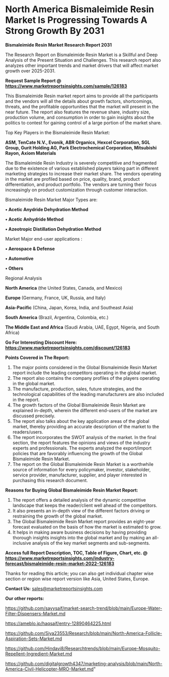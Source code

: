 # North America Bismaleimide Resin Market Is Progressing Towards A Strong Growth By 2031

<strong>Bismaleimide Resin Market Research Report 2031</strong>

The Research Report on Bismaleimide Resin Market is a Skillful and Deep Analysis of the Present Situation and Challenges. This research report also analyzes other important trends and market drivers that will affect market growth over 2025-2031.

<strong>Request Sample Report @ <a href=https://www.marketreportsinsights.com/sample/126183>https://www.marketreportsinsights.com/sample/126183</a></strong>

This Bismaleimide Resin market report aims to provide all the participants and the vendors will all the details about growth factors, shortcomings, threats, and the profitable opportunities that the market will present in the near future. The report also features the revenue share, industry size, production volume, and consumption in order to gain insights about the politics to contest for gaining control of a large portion of the market share.

Top Key Players in the Bismaleimide Resin Market:

<strong>ASM, TenCate N.V., Evonik, ABR Organics, Hexcel Corporation, SGL Group, Gurit Holding AG, Park Electrochemical Corporation, Mitsubishi Rayon, Axiom Materials</strong>

The Bismaleimide Resin Industry is severely competitive and fragmented due to the existence of various established players taking part in different marketing strategies to increase their market share. The vendors operating in the market are profiled based on price, quality, brand, product differentiation, and product portfolio. The vendors are turning their focus increasingly on product customization through customer interaction.

Bismaleimide Resin Market Major Types are:

<strong>• Acetic Anydride Dehydration Method

• Acetic Anhydride Method

• Azeotropic Distillation Dehydration Method</strong>

Market Major end-user applications :

<strong>• Aerospace & Defense

• Automotive

• Others</strong>

Regional Analysis

</u><strong><b>North America</b></strong> (the United States, Canada, and Mexico)

<strong><b>Europe </b></strong>(Germany, France, UK, Russia, and Italy)

<strong><b>Asia-Pacific</b></strong> (China, Japan, Korea, India, and Southeast Asia)

<strong><b>South America</b></strong> (Brazil, Argentina, Colombia, etc.)

<strong><b>The Middle East and Africa</b></strong> (Saudi Arabia, UAE, Egypt, Nigeria, and South Africa)

<strong>Go For Interesting Discount Here: <a href=https://www.marketreportsinsights.com/discount/126183>https://www.marketreportsinsights.com/discount/126183</a></strong>

<strong>Points Covered in The Report:</strong>
<ol>
  <li>The major points considered in the Global Bismaleimide Resin Market report include the leading competitors operating in the global market.</li>
  <li>The report also contains the company profiles of the players operating in the global market.</li>
  <li>The manufacture, production, sales, future strategies, and the technological capabilities of the leading manufacturers are also included in the report.</li>
  <li>The growth factors of the Global Bismaleimide Resin Market are explained in-depth, wherein the different end-users of the market are discussed precisely.</li>
  <li>The report also talks about the key application areas of the global market, thereby providing an accurate description of the market to the readers/users.</li>
  <li>The report incorporates the SWOT analysis of the market. In the final section, the report features the opinions and views of the industry experts and professionals. The experts analyzed the export/import policies that are favorably influencing the growth of the Global Bismaleimide Resin Market.</li>
  <li>The report on the Global Bismaleimide Resin Market is a worthwhile source of information for every policymaker, investor, stakeholder, service provider, manufacturer, supplier, and player interested in purchasing this research document.</li>
</ol>
<strong>Reasons for Buying Global Bismaleimide Resin Market Report:</strong>

<ol>
  <li>The report offers a detailed analysis of the dynamic competitive landscape that keeps the reader/client well ahead of the competitors.</li>
  <li>It also presents an in-depth view of the different factors driving or restraining the growth of the global market.</li>
  <li>The Global Bismaleimide Resin Market report provides an eight-year forecast evaluated on the basis of how the market is estimated to grow.</li>
  <li>It helps in making aware business decisions by having providing thorough insights insights into the global market and by making an all-inclusive analysis of the key market segments and sub-segments.</li>
</ol>
<strong>Access full Report Description, TOC, Table of Figure, Chart, etc. @ <a href=https://www.marketreportsinsights.com/industry-forecast/bismaleimide-resin-market-2022-126183>https://www.marketreportsinsights.com/industry-forecast/bismaleimide-resin-market-2022-126183</a></strong>


Thanks for reading this article; you can also get individual chapter wise section or region wise report version like Asia, United States, Europe.

<strong>Contact Us:</strong>
sales@marketreportsinsights.com

<strong>Our other reports:</strong>

<a href=https://github.com/sayysaif/market-search-trend/blob/main/Europe-Water-Filter-Dispensers-Market.md>https://github.com/sayysaif/market-search-trend/blob/main/Europe-Water-Filter-Dispensers-Market.md</a>

<a href=https://ameblo.jp/haqsaif/entry-12890464225.html>https://ameblo.jp/haqsaif/entry-12890464225.html</a>

<a href=https://github.com/Siya23553/Research/blob/main/North-America-Follicle-Aspiration-Sets-Market.md>https://github.com/Siya23553/Research/blob/main/North-America-Follicle-Aspiration-Sets-Market.md</a>

<a href=https://github.com/Hindavi8/Researchtrends/blob/main/Europe-Mosquito-Repellent-Ingredient-Market.md>https://github.com/Hindavi8/Researchtrends/blob/main/Europe-Mosquito-Repellent-Ingredient-Market.md</a>

<a href=https://github.com/digitalgrowth4347/marketing-analysis/blob/main/North-America-Civil-Helicopter-MRO-Market.md>https://github.com/digitalgrowth4347/marketing-analysis/blob/main/North-America-Civil-Helicopter-MRO-Market.md</a>"
